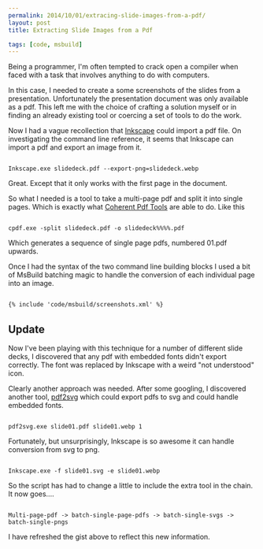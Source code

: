 ```yaml
---
permalink: 2014/10/01/extracing-slide-images-from-a-pdf/
layout: post
title: Extracting Slide Images from a Pdf

tags: [code, msbuild]
---
```


Being a programmer, I'm often tempted to crack open a compiler when faced
with a task that involves anything to do with computers.

In this case, I needed to create a some screenshots of the slides from
a presentation. Unfortunately the presentation document was only available
as a pdf. This left me with the choice of crafting a solution myself or in
finding an already existing tool or coercing a set of tools to do the work.

Now I had a vague recollection that [Inkscape](http://www.inkscape.org/en/) could
import a pdf file. On investigating the command line reference, it seems that
Inkscape can import a pdf and export an image from it.

<code>
Inkscape.exe slidedeck.pdf --export-png=slidedeck.webp
</code>

Great. Except that it only works with the first page in the document.

So what I needed is a tool to take a multi-page pdf and split it into single
pages. Which is exactly what [Coherent Pdf Tools](http://community.coherentpdf.com/)
are able to do. Like this

<code>
cpdf.exe -split slidedeck.pdf -o slidedeck%%%%.pdf
</code>

Which generates a sequence of single page pdfs, numbered <original-name>01.pdf
upwards.

Once I had the syntax of the two command line building blocks I used a bit
of MsBuild batching magic to handle the conversion of each individual page
into an image.

```xml

{% include 'code/msbuild/screenshots.xml' %}

```

## Update

Now I've been playing with this technique for a number of different slide decks,
I discovered that any pdf with embedded fonts didn't export correctly. The font
was replaced by Inkscape with a weird "not understood" icon.

Clearly another approach was needed. After some googling, I discovered another tool,
[pdf2svg](http://www.cityinthesky.co.uk/opensource/pdf2svg/) which could export
pdfs to svg and could handle embedded fonts.

<code>
pdf2svg.exe slide01.pdf slide01.webp 1
</code>

Fortunately, but unsurprisingly, Inkscape is so awesome it can handle conversion
from svg to png.

<code>
Inkscape.exe -f slide01.svg -e slide01.webp
</code>

So the script has had to change a little to include the extra tool in the chain.
It now goes....

<code>	
Multi-page-pdf -> batch-single-page-pdfs -> batch-single-svgs -> batch-single-pngs
</code>

I have refreshed the gist above to reflect this new information.
